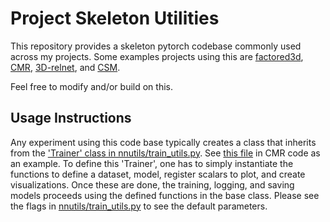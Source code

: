 # Project Skeleton Utilities
This repository provides a skeleton pytorch codebase commonly used across my projects. Some examples projects using this are [factored3d](https://github.com/shubhtuls/factored3d), [CMR](https://github.com/akanazawa/cmr/), [3D-relnet](https://github.com/nileshkulkarni/relative3d), and [CSM](https://nileshkulkarni.github.io/csm/).

Feel free to modify and/or build on this.

## Usage Instructions
Any experiment using this code base typically creates a class that inherits from the ['Trainer' class in nnutils/train_utils.py](https://github.com/shubhtuls/project_skeleton/blob/master/nnutils/train_utils.py#L56). See [this file](https://github.com/akanazawa/cmr/blob/master/experiments/shape.py) in CMR code as an example. To define this 'Trainer', one has to simply instantiate the functions to define a dataset, model, register scalars to plot, and create visualizations. Once these are done, the training, logging, and saving models proceeds using the defined functions in the base class. Please see the flags in [nnutils/train_utils.py](https://github.com/shubhtuls/project_skeleton/blob/master/nnutils/train_utils.py) to see the default parameters.
